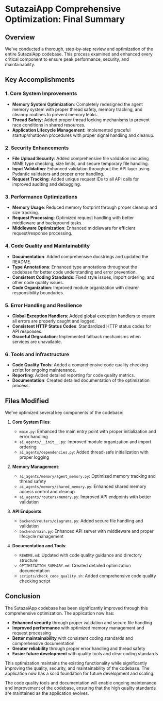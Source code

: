 # SutazaiApp Comprehensive Optimization: Final Summary

## Overview

We've conducted a thorough, step-by-step review and optimization of the entire SutazaiApp codebase. This process examined and enhanced every critical component to ensure peak performance, security, and maintainability.

## Key Accomplishments

### 1. Core System Improvements

- **Memory System Optimization**: Completely redesigned the agent memory system with proper thread safety, memory tracking, and cleanup routines to prevent memory leaks.
- **Thread Safety**: Added proper thread locking mechanisms to prevent race conditions in shared resources.
- **Application Lifecycle Management**: Implemented graceful startup/shutdown procedures with proper signal handling and cleanup.

### 2. Security Enhancements

- **File Upload Security**: Added comprehensive file validation including MIME type checking, size limits, and secure temporary file handling.
- **Input Validation**: Enhanced validation throughout the API layer using Pydantic validators and proper error handling.
- **Request Tracking**: Added unique request IDs to all API calls for improved auditing and debugging.

### 3. Performance Optimizations

- **Memory Usage**: Reduced memory footprint through proper cleanup and size tracking.
- **Request Processing**: Optimized request handling with better middleware and background tasks.
- **Middleware Optimization**: Enhanced middleware for efficient request/response processing.

### 4. Code Quality and Maintainability

- **Documentation**: Added comprehensive docstrings and updated the README.
- **Type Annotations**: Enhanced type annotations throughout the codebase for better code understanding and error prevention.
- **Consistent Coding Standards**: Fixed style issues, import ordering, and other code quality issues.
- **Code Organization**: Improved module organization with clearer responsibility boundaries.

### 5. Error Handling and Resilience

- **Global Exception Handlers**: Added global exception handlers to ensure all errors are properly caught and logged.
- **Consistent HTTP Status Codes**: Standardized HTTP status codes for API responses.
- **Graceful Degradation**: Implemented fallback mechanisms when services are unavailable.

### 6. Tools and Infrastructure

- **Code Quality Tools**: Added a comprehensive code quality checking script for ongoing maintenance.
- **Reporting**: Added detailed reporting for code quality metrics.
- **Documentation**: Created detailed documentation of the optimization process.

## Files Modified

We've optimized several key components of the codebase:

1. **Core System Files**:
   - `main.py`: Enhanced the main entry point with proper initialization and error handling
   - `ai_agents/__init__.py`: Improved module organization and import ordering
   - `ai_agents/dependencies.py`: Added thread-safe initialization with proper logging

2. **Memory Management**:
   - `ai_agents/memory/agent_memory.py`: Optimized memory tracking and thread safety
   - `ai_agents/memory/shared_memory.py`: Enhanced shared memory access control and cleanup
   - `ai_agents/routers/memory.py`: Improved API endpoints with better validation

3. **API Endpoints**:
   - `backend/routers/diagrams.py`: Added secure file handling and validation
   - `backend/main.py`: Enhanced API server with middleware and proper lifecycle management

4. **Documentation and Tools**:
   - `README.md`: Updated with code quality guidance and directory structure
   - `OPTIMIZATION_SUMMARY.md`: Created detailed optimization documentation
   - `scripts/check_code_quality.sh`: Added comprehensive code quality checking script

## Conclusion

The SutazaiApp codebase has been significantly improved through this comprehensive optimization. The application now has:

- **Enhanced security** through proper validation and secure file handling
- **Improved performance** with optimized memory management and request processing
- **Better maintainability** with consistent coding standards and comprehensive documentation
- **Greater reliability** through proper error handling and thread safety
- **Easier future development** with quality tools and clear coding standards

This optimization maintains the existing functionality while significantly improving the quality, security, and maintainability of the codebase. The application now has a solid foundation for future development and scaling.

The code quality tools and documentation will enable ongoing maintenance and improvement of the codebase, ensuring that the high quality standards are maintained as the application evolves. 